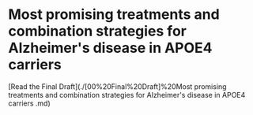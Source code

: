 # Most promising treatments and combination strategies for Alzheimer's disease in APOE4 carriers 

[Read the Final Draft](./[00%20Final%20Draft]%20Most promising treatments and combination strategies for Alzheimer's disease in APOE4 carriers .md)

